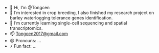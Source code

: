 - 👋 Hi, I’m @Tongcen
- 👀 I’m interested in crop breeding, I also finished my research project on barley waterlogging tolerance genes identification.
- 🌱 I’m currently learning single-cell sequencing and spatial transcriptomics.
- 📫 Tongcen2017@gmail.com
- 😄 Pronouns: ...
- ⚡ Fun fact: ...

<!---
Tongcen/Tongcen is a ✨ special ✨ repository because its `README.md` (this file) appears on your GitHub profile.
You can click the Preview link to take a look at your changes.
--->
